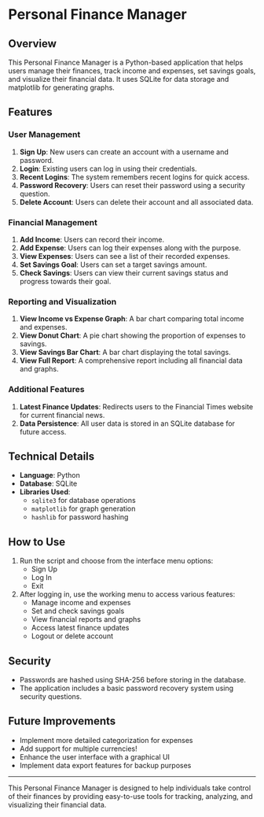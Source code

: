 # Personal Finance Manager

## Overview
This Personal Finance Manager is a Python-based application that helps users manage their finances, track income and expenses, set savings goals, and visualize their financial data. It uses SQLite for data storage and matplotlib for generating graphs.

## Features

### User Management
1. **Sign Up**: New users can create an account with a username and password.
2. **Login**: Existing users can log in using their credentials.
3. **Recent Logins**: The system remembers recent logins for quick access.
4. **Password Recovery**: Users can reset their password using a security question.
5. **Delete Account**: Users can delete their account and all associated data.

### Financial Management
1. **Add Income**: Users can record their income.
2. **Add Expense**: Users can log their expenses along with the purpose.
3. **View Expenses**: Users can see a list of their recorded expenses.
4. **Set Savings Goal**: Users can set a target savings amount.
5. **Check Savings**: Users can view their current savings status and progress towards their goal.

### Reporting and Visualization
1. **View Income vs Expense Graph**: A bar chart comparing total income and expenses.
2. **View Donut Chart**: A pie chart showing the proportion of expenses to savings.
3. **View Savings Bar Chart**: A bar chart displaying the total savings.
4. **View Full Report**: A comprehensive report including all financial data and graphs.

### Additional Features
1. **Latest Finance Updates**: Redirects users to the Financial Times website for current financial news.
2. **Data Persistence**: All user data is stored in an SQLite database for future access.

## Technical Details
- **Language**: Python
- **Database**: SQLite
- **Libraries Used**:
  - `sqlite3` for database operations
  - `matplotlib` for graph generation
  - `hashlib` for password hashing

## How to Use
1. Run the script and choose from the interface menu options:
   - Sign Up
   - Log In
   - Exit
2. After logging in, use the working menu to access various features:
   - Manage income and expenses
   - Set and check savings goals
   - View financial reports and graphs
   - Access latest finance updates
   - Logout or delete account

## Security
- Passwords are hashed using SHA-256 before storing in the database.
- The application includes a basic password recovery system using security questions.

## Future Improvements
- Implement more detailed categorization for expenses
- Add support for multiple currencies!
- Enhance the user interface with a graphical UI
- Implement data export features for backup purposes

---

This Personal Finance Manager is designed to help individuals take control of their finances by providing easy-to-use tools for tracking, analyzing, and visualizing their financial data.
